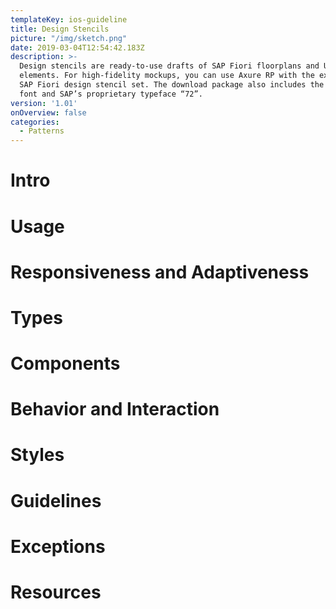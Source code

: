 ```yaml
---
templateKey: ios-guideline
title: Design Stencils
picture: "/img/sketch.png"
date: 2019-03-04T12:54:42.183Z
description: >-
  Design stencils are ready-to-use drafts of SAP Fiori floorplans and UI
  elements. For high-fidelity mockups, you can use Axure RP with the extended
  SAP Fiori design stencil set. The download package also includes the SAP icon
  font and SAP’s proprietary typeface “72”.
version: '1.01'
onOverview: false
categories:
  - Patterns
---
```

# Intro 
 # Usage 
 # Responsiveness and Adaptiveness 
 # Types  
 # Components  
 # Behavior and Interaction 
 # Styles 
 # Guidelines 
 # Exceptions 
 #  Resources
